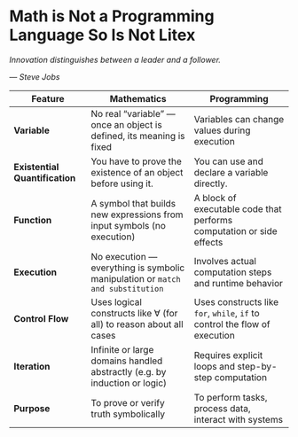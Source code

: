 # Math is Not a Programming Language So Is Not Litex

_Innovation distinguishes between a leader and a follower._

_— Steve Jobs_

| Feature | Mathematics | Programming |
|----------|--------------|-------------|
| **Variable** | No real “variable” — once an object is defined, its meaning is fixed | Variables can change values during execution |
| **Existential Quantification** | You have to prove the existence of an object before using it. | You can use and declare a variable directly. |
| **Function** | A symbol that builds new expressions from input symbols (no execution) | A block of executable code that performs computation or side effects |
| **Execution** | No execution — everything is symbolic manipulation or `match and substitution` | Involves actual computation steps and runtime behavior |
| **Control Flow** | Uses logical constructs like ∀ (for all) to reason about all cases | Uses constructs like `for`, `while`, `if` to control the flow of execution |
| **Iteration** | Infinite or large domains handled abstractly (e.g. by induction or logic) | Requires explicit loops and step-by-step computation |
| **Purpose** | To prove or verify truth symbolically | To perform tasks, process data, interact with systems |
